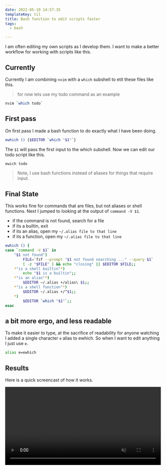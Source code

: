 ```yaml
---
date: 2022-05-10 14:57:35
templateKey: til
title: Bash function to edit scripts faster
tags:
  - bash

---
```


I am often editing my own scripts as I develop them. I want to make a better
workflow for working with scripts like this.

## Currently

Currently I am combining `nvim` with a `which` subshell to etit these files
like this.

> for now lets use my todo command as an example

``` bash
nvim `which todo`
```

## First pass

On first pass I made a bash function to do exactly what I have been doing.

```bash
ewhich () {$EDITOR `which "$1"`}
```

The `$1` will pass the first input to the which subshell.  Now we can edit our todo script like this.

```bash
ewich todo
```

>  Note, I use bash functions instead of aliases for things that require input.

## Final State

This works fine for commands that are files, but not aliases or shell
functions.  Next I jumped to looking at the output of `command -V $1`.

* if the command is not found, search for a file
* if its a builtin, exit
* if its an alias, open my `~/.alias file to that line`
* if its a function, open my `~/.alias file to that line`

``` bash
ewhich () {
case `command -V $1` in
    "$1 not found")
        FILE=`fzf --prompt "$1 not found searching ..." --query $1`
        [ -z "$FILE" ] && echo "closing" || $EDITOR $FILE;;
    *"is a shell builtin"*)
        echo "$1 is a builtin";;
    *"is an alias"*)
        $EDITOR ~/.alias +/alias\ $1;;
    *"is a shell function"*)
        $EDITOR ~/.alias +/^$1;;
    *)
        $EDITOR `which "$1"`;;
esac
```

## a bit more ergo, and less readable

To make it easier to type, at the sacrifice of readability for anyone watching
I added a single character `e` alias to ewhich.  So when I want to edit
anything I just use `e`.

```bash
alias e=ewhich
```

## Results

Here is a quick screencast of how it works.

<video autoplay="" controls="" loop="true" muted="" playsinline="" width="100%">
     <source src="https://images.waylonwalker.com/ewhich.webm" type="video/webm">
     Sorry, your browser doesn't support embedded videos.
</video>
